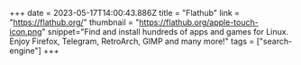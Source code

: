 +++
date = 2023-05-17T14:00:43.886Z
title = "Flathub"
link = "https://flathub.org/"
thumbnail = "https://flathub.org/apple-touch-icon.png"
snippet="Find and install hundreds of apps and games for Linux. Enjoy Firefox, Telegram, RetroArch, GIMP and many more!"
tags = ["search-engine"]
+++
